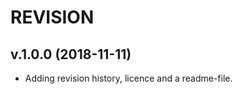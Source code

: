 REVISION
============

v.1.0.0 (2018-11-11)
----------------------
- Adding revision history, licence and a readme-file.

